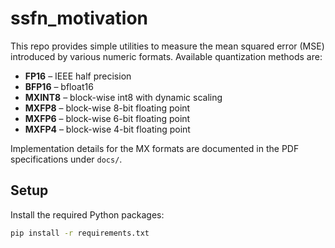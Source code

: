# ssfn_motivation

This repo provides simple utilities to measure the mean squared error (MSE)
introduced by various numeric formats. Available quantization methods are:

* **FP16**  – IEEE half precision
* **BFP16** – bfloat16
* **MXINT8** – block-wise int8 with dynamic scaling
* **MXFP8**  – block-wise 8-bit floating point
* **MXFP6**  – block-wise 6-bit floating point
* **MXFP4**  – block-wise 4-bit floating point

Implementation details for the MX formats are documented in the PDF
specifications under `docs/`.

## Setup

Install the required Python packages:

```bash
pip install -r requirements.txt
```
